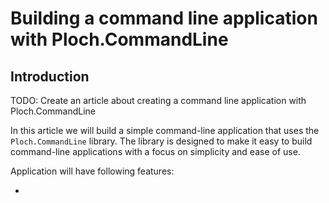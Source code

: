 # Building a command line application with Ploch.CommandLine

## Introduction

TODO: Create an article about creating a command line application with Ploch.CommandLine

In this article we will build a simple command-line application that uses the `Ploch.CommandLine` library. 
The library is designed to make it easy to build command-line applications with a focus on simplicity and ease of use.

Application will have following features:

- 